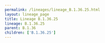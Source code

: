 ```yaml
---
permalink: /lineages/lineage_B.1.36.25.html
layout: lineage_page
title: Lineage B.1.36.25
lineage: B.1.36.25
parent: B.1.36
children: ['B.1.36.25']
---
```


